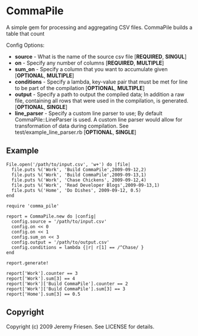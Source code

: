 CommaPile
==========

A simple gem for processing and aggregating CSV files.  CommaPile builds a table that count

Config Options:

  * **source** - What is the name of the source csv file [**REQUIRED**, **SINGUL**]
  * **on** - Specify any number of columns [**REQUIRED**, **MULTIPLE**]
  * **sum_on** - Specify a column that you want to accumulate given [**OPTIONAL**, **MULTIPLE**]
  * **conditions** - Specify a lambda, key-value pair that must be met for line to be
      part of the compilation [**OPTIONAL**, **MULTIPLE**]
  * **output** - Specify a path to output the compiled data; In addition a raw file,
      containing all rows that were used in the compilation, is generated. [**OPTIONAL**, **SINGLE**]
  * **line_parser** - Specify a custom line parser to use; By default CommaPile::LineParser is used.
      A custom line parser would allow for transformation of data during compilation.  See
      test/example\_line\_parser.rb [**OPTIONAL**, **SINGLE**]
  
Example
-------
    File.open('/path/to/input.csv', 'w+') do |file|
      file.puts %('Work', 'Build CommaPile',2009-09-12,2)
      file.puts %('Work', 'Build CommaPile',2009-09-13,1)
      file.puts %('Work', 'Chase Chickens', 2009-09-12,4)
      file.puts %('Work', 'Read Developer Blogs',2009-09-13,1)
      file.puts %('Home', 'Do Dishes', 2009-09-12, 0.5)
    end

    require 'comma_pile'
    
    report = CommaPile.new do |config|
      config.source = '/path/to/input.csv'
      config.on << 0
      config.on << 1
      config.sum_on << 3
      config.output = '/path/to/output.csv'
      config.conditions = lambda {|r| r[1] == /^Chase/ }
    end
    
    report.generate!
    
    report['Work'].counter == 3
    report['Work'].sum[3] == 4
    report['Work']['Build CommaPile'].counter == 2
    report['Work']['Build CommaPile'].sum[3] == 3
    report['Home'].sum[3] == 0.5


Copyright
---------

Copyright (c) 2009 Jeremy Friesen. See LICENSE for details.
